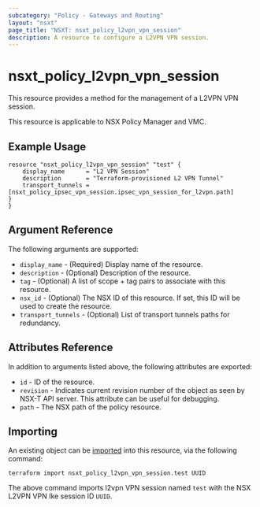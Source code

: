 ```yaml
---
subcategory: "Policy - Gateways and Routing"
layout: "nsxt"
page_title: "NSXT: nsxt_policy_l2vpn_vpn_session"
description: A resource to configure a L2VPN VPN session.
---
```


# nsxt_policy_l2vpn_vpn_session

This resource provides a method for the management of a L2VPN VPN session.

This resource is applicable to NSX Policy Manager and VMC.

## Example Usage

```hcl
resource "nsxt_policy_l2vpn_vpn_session" "test" {
    display_name      = "L2 VPN Session"
    description       = "Terraform-provisioned L2 VPN Tunnel"
    transport_tunnels = [nsxt_policy_ipsec_vpn_session.ipsec_vpn_session_for_l2vpn.path]
}
}
```

## Argument Reference

The following arguments are supported:

* `display_name` - (Required) Display name of the resource.
* `description` - (Optional) Description of the resource.
* `tag` - (Optional) A list of scope + tag pairs to associate with this resource.
* `nsx_id` - (Optional) The NSX ID of this resource. If set, this ID will be used to create the resource.
* `transport_tunnels` - (Optional) List of transport tunnels paths for redundancy.

## Attributes Reference

In addition to arguments listed above, the following attributes are exported:

* `id` - ID of the resource.
* `revision` - Indicates current revision number of the object as seen by NSX-T API server. This attribute can be useful for debugging.
* `path` - The NSX path of the policy resource.

## Importing

An existing object can be [imported][docs-import] into this resource, via the following command:

[docs-import]: /docs/import/index.html

```
terraform import nsxt_policy_l2vpn_vpn_session.test UUID
```

The above command imports l2vpn VPN  session named `test` with the NSX L2VPN VPN Ike session ID `UUID`.
